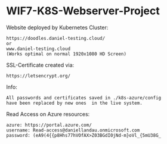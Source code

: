 # WIF7-K8S-Webserver-Project

Website deployed by Kubernetes Cluster:

    https://doodles.daniel-testing.cloud/
    or
    www.daniel-testing.cloud
    (Works optimal on normal 1920x1080 HD Screen)

SSL-Certificate created via:

    https://letsencrypt.org/

Info:

    All passwords and certificates saved in ./k8s-azure/config 
    have been replaced by new ones  in the live system.
  

Read Access on Azure resources:

    azure: https://portal.azure.com/
    username: Read-access@daniellandau.onmicrosoft.com
    password: (eA9(4{{p8Hhs77hVOfAX>Z03BGdI0jNd-m}oVl_{5mU38G_
